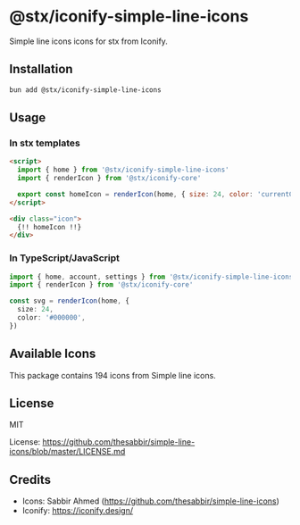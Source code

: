 # @stx/iconify-simple-line-icons

Simple line icons icons for stx from Iconify.

## Installation

```bash
bun add @stx/iconify-simple-line-icons
```

## Usage

### In stx templates

```html
<script>
  import { home } from '@stx/iconify-simple-line-icons'
  import { renderIcon } from '@stx/iconify-core'

  export const homeIcon = renderIcon(home, { size: 24, color: 'currentColor' })
</script>

<div class="icon">
  {!! homeIcon !!}
</div>
```

### In TypeScript/JavaScript

```typescript
import { home, account, settings } from '@stx/iconify-simple-line-icons'
import { renderIcon } from '@stx/iconify-core'

const svg = renderIcon(home, {
  size: 24,
  color: '#000000',
})
```

## Available Icons

This package contains 194 icons from Simple line icons.

## License

MIT

License: https://github.com/thesabbir/simple-line-icons/blob/master/LICENSE.md

## Credits

- Icons: Sabbir Ahmed (https://github.com/thesabbir/simple-line-icons)
- Iconify: https://iconify.design/
